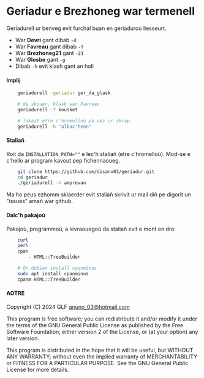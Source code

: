 # Geriadur e Brezhoneg war termenell

Geriadurell ur benveg evit furchal buan en geriaduroù liesseurt.

- War **Devri** gant dibab `-d`
- War **Favreau** gant dibab `-f`
- War **Brezhoneg21** gant `-21`
- War **Glosbe** gant `-g`
- Dibab `-h` evit klash gant an holl

#### Implij

```sh
    geriadurell -geriadur ger_da_glask
```

```sh
    # da skouer, klask war Favreau
    geriadurell -f kousket

    # lakait etre c'hromelloù pa vez ur skrap
    geriadurell -h "albac'henn"
```

#### Staliañ

Roit da `INSTALLATION_PATH=""` e lec'h staliañ (etre c'hromelloù). Mod-se e c'hello ar program kavout pep fichennaoueg.

```sh
    git clone https://github.com/disanv03/geriadur.git
    cd geriadur
    ./geriadurell -h amprevan
```
Ma ho peus ezhomm sklaerder evit staliañ skrivit ur mail diñ pe digorit un "issues" amañ war github.

#### Dalc'h pakajoù

Pakajoù, programmoù, a levraouegoù da staliañ evit e mont en dro:

```sh
    curl
    perl
    cpan
        - HTML::TreeBuilder
```

```sh
    # On debian install cpanminus
    sudo apt install cpanminus
    cpanm HTML::TreeBuilder
```

#### AOTRE

Copyright (C) 2024 GLF gnuno_03@hotmail.com  

This program is free software; you can redistribute it and/or
modify it under the terms of the GNU General Public License
as published by the Free Software Foundation; either version 2
of the License, or (at your option) any later version.

This program is distributed in the hope that it will be useful,
but WITHOUT ANY WARRANTY; without even the implied warranty of
MERCHANTABILITY or FITNESS FOR A PARTICULAR PURPOSE.  See the
GNU General Public License for more details.
